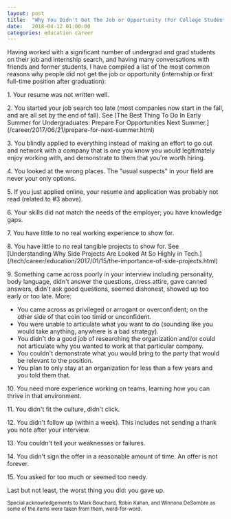```yaml
---
layout: post
title:  "Why You Didn't Get The Job or Opportunity (For College Students)"
date:   2018-04-12 01:00:00
categories: education career
---
```


Having worked with a significant number of undergrad and grad students on their job and internship search, and having many conversations with friends and former students, I have compiled a list of the most common reasons why people did not get the job or opportunity (internship or first full-time position after graduation):

<p>1. Your resume was not written well.</p>

<p>2. You started your job search too late (most companies now start in the fall, and are all set by the end of fall).  See [The Best Thing To Do In Early Summer for Undergraduates: Prepare For Opportunities Next Summer.](/career/2017/06/21/prepare-for-next-summer.html)</p>

<p>3. You blindly applied to everything instead of making an effort to go out and network with a company that is one you know you would legitimately enjoy working with, and demonstrate to them that you're worth hiring.</p>

<p>4. You looked at the wrong places.  The "usual suspects" in your field are never your only options.</p>

<p>5. If you just applied online, your resume and application was probably not read (related to #3 above).</p>

<p>6. Your skills did not match the needs of the employer; you have knowledge gaps.</p>

<p>7. You have little to no real working experience to show for.</p>

<p>8. You have little to no real tangible projects to show for. See [Understanding Why Side Projects Are Looked At So Highly in Tech.](/tech/career/education/2017/01/15/the-importance-of-side-projects.html)</p>

<p>9. Something came across poorly in your interview including personality, body language, didn't answer the questions, dress attire, gave canned answers, didn't ask good questions, seemed dishonest, showed up too early or too late.  More:</p>

* You came across as privileged or arrogant or overconfident; on the other side of that coin too timid or unconfident.
* You were unable to articulate what you want to do (sounding like you would take anything, anywhere is a bad strategy).
* You didn't do a good job of researching the organization and/or could not articulate why you wanted to work at that particular company.
* You couldn't demonstrate what you would bring to the party that would be relevant to the position.
* You plan to only stay at an organization for less than a few years and you told them that.

<p>10. You need more experience working on teams, learning how you can thrive in that environment.</p>

<p>11. You didn't fit the culture, didn't click.</p>

<p>12. You didn't follow up (within a week). This includes not sending a thank you note after your interview.</p>
 
<p>13. You couldn't tell your weaknesses or failures.</p>

<p>14. You didn't sign the offer in a reasonable amount of time. An offer is not forever.</p>

<p>15. You asked for too much or seemed too needy.</p>

Last but not least, the worst thing you did: you gave up.

<sup>Special acknowledgements to Mark Bouchard, Robin Kahan, and Winnona DeSombre as some of the items were taken from them, word-for-word.</sup>